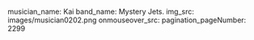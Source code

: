 musician_name: Kai
band_name: Mystery Jets.
img_src: images/musician0202.png
onmouseover_src: 
pagination_pageNumber: 2299